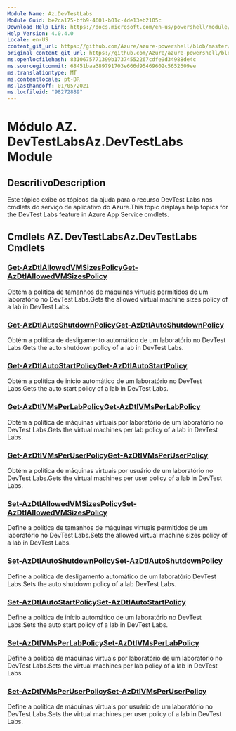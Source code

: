 ```yaml
---
Module Name: Az.DevTestLabs
Module Guid: be2ca175-bfb9-4601-b01c-4de13eb2105c
Download Help Link: https://docs.microsoft.com/en-us/powershell/module/az.devtestlabs
Help Version: 4.0.4.0
Locale: en-US
content_git_url: https://github.com/Azure/azure-powershell/blob/master/src/DevTestLabs/DevTestLabs/help/Az.DevTestLabs.md
original_content_git_url: https://github.com/Azure/azure-powershell/blob/master/src/DevTestLabs/DevTestLabs/help/Az.DevTestLabs.md
ms.openlocfilehash: 8310675771399b17374552267cdfe9d34988de4c
ms.sourcegitcommit: 68451baa389791703e666d95469602c5652609ee
ms.translationtype: MT
ms.contentlocale: pt-BR
ms.lasthandoff: 01/05/2021
ms.locfileid: "98272889"
---
```

# <span data-ttu-id="815f0-101">Módulo AZ. DevTestLabs</span><span class="sxs-lookup"><span data-stu-id="815f0-101">Az.DevTestLabs Module</span></span>
## <span data-ttu-id="815f0-102">Descritivo</span><span class="sxs-lookup"><span data-stu-id="815f0-102">Description</span></span>
<span data-ttu-id="815f0-103">Este tópico exibe os tópicos da ajuda para o recurso DevTest Labs nos cmdlets do serviço de aplicativo do Azure.</span><span class="sxs-lookup"><span data-stu-id="815f0-103">This topic displays help topics for the DevTest Labs feature in Azure App Service cmdlets.</span></span>

## <span data-ttu-id="815f0-104">Cmdlets AZ. DevTestLabs</span><span class="sxs-lookup"><span data-stu-id="815f0-104">Az.DevTestLabs Cmdlets</span></span>
### [<span data-ttu-id="815f0-105">Get-AzDtlAllowedVMSizesPolicy</span><span class="sxs-lookup"><span data-stu-id="815f0-105">Get-AzDtlAllowedVMSizesPolicy</span></span>](Get-AzDtlAllowedVMSizesPolicy.md)
<span data-ttu-id="815f0-106">Obtém a política de tamanhos de máquinas virtuais permitidos de um laboratório no DevTest Labs.</span><span class="sxs-lookup"><span data-stu-id="815f0-106">Gets the allowed virtual machine sizes policy of a lab in DevTest Labs.</span></span>

### [<span data-ttu-id="815f0-107">Get-AzDtlAutoShutdownPolicy</span><span class="sxs-lookup"><span data-stu-id="815f0-107">Get-AzDtlAutoShutdownPolicy</span></span>](Get-AzDtlAutoShutdownPolicy.md)
<span data-ttu-id="815f0-108">Obtém a política de desligamento automático de um laboratório no DevTest Labs.</span><span class="sxs-lookup"><span data-stu-id="815f0-108">Gets the auto shutdown policy of a lab in DevTest Labs.</span></span>

### [<span data-ttu-id="815f0-109">Get-AzDtlAutoStartPolicy</span><span class="sxs-lookup"><span data-stu-id="815f0-109">Get-AzDtlAutoStartPolicy</span></span>](Get-AzDtlAutoStartPolicy.md)
<span data-ttu-id="815f0-110">Obtém a política de início automático de um laboratório no DevTest Labs.</span><span class="sxs-lookup"><span data-stu-id="815f0-110">Gets the auto start policy of a lab in DevTest Labs.</span></span>

### [<span data-ttu-id="815f0-111">Get-AzDtlVMsPerLabPolicy</span><span class="sxs-lookup"><span data-stu-id="815f0-111">Get-AzDtlVMsPerLabPolicy</span></span>](Get-AzDtlVMsPerLabPolicy.md)
<span data-ttu-id="815f0-112">Obtém a política de máquinas virtuais por laboratório de um laboratório no DevTest Labs.</span><span class="sxs-lookup"><span data-stu-id="815f0-112">Gets the virtual machines per lab policy of a lab in DevTest Labs.</span></span>

### [<span data-ttu-id="815f0-113">Get-AzDtlVMsPerUserPolicy</span><span class="sxs-lookup"><span data-stu-id="815f0-113">Get-AzDtlVMsPerUserPolicy</span></span>](Get-AzDtlVMsPerUserPolicy.md)
<span data-ttu-id="815f0-114">Obtém a política de máquinas virtuais por usuário de um laboratório no DevTest Labs.</span><span class="sxs-lookup"><span data-stu-id="815f0-114">Gets the virtual machines per user policy of a lab in DevTest Labs.</span></span>

### [<span data-ttu-id="815f0-115">Set-AzDtlAllowedVMSizesPolicy</span><span class="sxs-lookup"><span data-stu-id="815f0-115">Set-AzDtlAllowedVMSizesPolicy</span></span>](Set-AzDtlAllowedVMSizesPolicy.md)
<span data-ttu-id="815f0-116">Define a política de tamanhos de máquinas virtuais permitidos de um laboratório no DevTest Labs.</span><span class="sxs-lookup"><span data-stu-id="815f0-116">Sets the allowed virtual machine sizes policy of a lab in DevTest Labs.</span></span>

### [<span data-ttu-id="815f0-117">Set-AzDtlAutoShutdownPolicy</span><span class="sxs-lookup"><span data-stu-id="815f0-117">Set-AzDtlAutoShutdownPolicy</span></span>](Set-AzDtlAutoShutdownPolicy.md)
<span data-ttu-id="815f0-118">Define a política de desligamento automático de um laboratório DevTest Labs.</span><span class="sxs-lookup"><span data-stu-id="815f0-118">Sets the auto shutdown policy of a lab DevTest Labs.</span></span>

### [<span data-ttu-id="815f0-119">Set-AzDtlAutoStartPolicy</span><span class="sxs-lookup"><span data-stu-id="815f0-119">Set-AzDtlAutoStartPolicy</span></span>](Set-AzDtlAutoStartPolicy.md)
<span data-ttu-id="815f0-120">Define a política de início automático de um laboratório no DevTest Labs.</span><span class="sxs-lookup"><span data-stu-id="815f0-120">Sets the auto start policy of a lab in DevTest Labs.</span></span>

### [<span data-ttu-id="815f0-121">Set-AzDtlVMsPerLabPolicy</span><span class="sxs-lookup"><span data-stu-id="815f0-121">Set-AzDtlVMsPerLabPolicy</span></span>](Set-AzDtlVMsPerLabPolicy.md)
<span data-ttu-id="815f0-122">Define a política de máquinas virtuais por laboratório de um laboratório no DevTest Labs.</span><span class="sxs-lookup"><span data-stu-id="815f0-122">Sets the virtual machines per lab policy of a lab in DevTest Labs.</span></span>

### [<span data-ttu-id="815f0-123">Set-AzDtlVMsPerUserPolicy</span><span class="sxs-lookup"><span data-stu-id="815f0-123">Set-AzDtlVMsPerUserPolicy</span></span>](Set-AzDtlVMsPerUserPolicy.md)
<span data-ttu-id="815f0-124">Define a política de máquinas virtuais por usuário de um laboratório no DevTest Labs.</span><span class="sxs-lookup"><span data-stu-id="815f0-124">Sets the virtual machines per user policy of a lab in DevTest Labs.</span></span>

